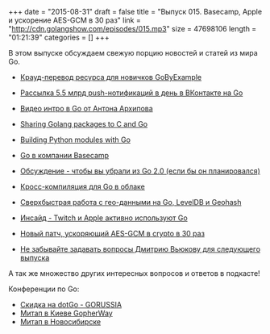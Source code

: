 +++
date = "2015-08-31"
draft = false
title = "Выпуск 015. Basecamp, Apple и ускорение AES-GCM в 30 раз"
link = "http://cdn.golangshow.com/episodes/015.mp3"
size = 47698106
length = "01:21:39"
categories = []
+++

В этом выпуске обсуждаем свежую порцию новостей и статей из мира Go.

* [Крауд-перевод ресурса для новичков GoByExample](https://github.com/pavlik/gobyexample)
* [Рассылка 5.5 млрд push-нотификаций в день в ВКонтакте на Go](http://habrahabr.ru/post/265731/)
* [Видео интро в Go от Антона Архипова](https://www.youtube.com/watch?v=cGXorQkw3JE)
* [Sharing Golang packages to C and Go](http://blog.ralch.com/tutorial/golang-sharing-libraries/)
* [Building Python modules with Go](https://blog.filippo.io/building-python-modules-with-go-1-5/)
* [Go в компании Basecamp](https://signalvnoise.com/posts/3897-go-at-basecamp)
* [Обсуждение - чтобы вы убрали из Go 2.0 (если бы он планировался)](https://www.reddit.com/r/golang/comments/3ipjw5/for_go_20_what_would_you_take_out/)
* [Кросс-компиляция для Go в облаке](https://github.com/jpillora/cloud-gox?v2)
* [Сверхбыстрая работа с гео-данными на Go, LevelDB и Geohash](http://blog.nobugware.com/post/2015/leveldb_geohash_golang/)
* [Инсайд - Twitch и Apple активно используют Go](https://twitter.com/M0sth8/status/637305000444710913)
* [Новый патч, ускоряющий AES-GCM в crypto в 30 раз](https://go-review.googlesource.com/#/c/10484/)


* [Не забывайте задавать вопросы Дмитрию Вьюкову для следующего выпуска](http://golangshow.com/post/2015/09-03-before-015/)

А так же множество других интересных вопросов и ответов в подкасте!

Конференции по Go:

* [Скидка на dotGo - GORUSSIA](https://dotgo2015.eventbrite.com/?discount=GORUSSIA)
* [Митап в Киеве GopherWay](http://gopherway.com)
* [Митап в Новосибирске](http://golang-nsk.party/)


